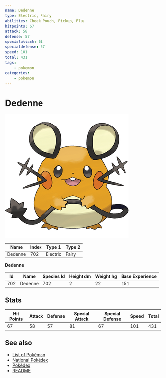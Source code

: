 ```yaml
---
name: Dedenne
type: Electric, Fairy
abilities: Cheek Pouch, Pickup, Plus
hitpoints: 67
attack: 58
defense: 57
specialattack: 81
specialdefense: 67
speed: 101
total: 431
tags:
    - pokemon
categories:
    - pokemon
---
```


# Dedenne


![Dedenne](images/702.png)

| **Name** | **Index** | **Type 1** | **Type 2** |
|----|----|----|----|
| Dedenne | 702 | Electric | Fairy  |

**Dedenne** 




| **Id** | **Name** | **Species Id** | **Height dm** | **Weight hg** | **Base Experience** |
|--------|----------|----------------|------------|------------|---------------------|
| 702 | Dedenne | 702 | 2 | 22 | 151 |



## Stats

| **Hit Points** | **Attack** | **Defense** | **Special Attack** | **Special Defense** | **Speed** | **Total** |
|----------------|------------|-------------|--------------------|---------------------|-----------|-----------|
| 67 | 58 | 57 | 81 | 67 | 101 | 431 |

## See also

- [List of Pokémon](../pokemon.md)
- [National Pokédex](../national_pokedex.md)
- [Pokédex](../pokedex.md)
- [README](../README.md)
